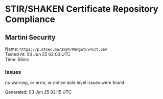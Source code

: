 # STIR/SHAKEN Certificate Repository Compliance

## Martini Security

Name: `https://p.mtsec.me/2884/PBNgutFS4xct.pem`\
Tested At: 03 Jun 25 02:03 UTC\
Time: 56ms

### Issues

no warning, or error, or notice date level issues were found

Generated: 03 Jun 25 02:15 UTC